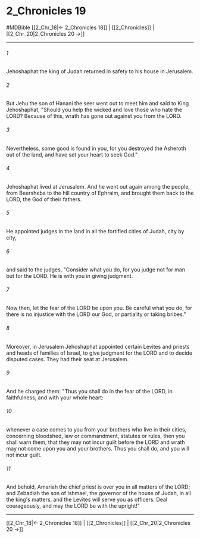 # 2_Chronicles 19
#MDBible
[[2_Chr_18|← 2_Chronicles 18]] | [[2_Chronicles]] | [[2_Chr_20|2_Chronicles 20 →]]

***

###### 1 

Jehoshaphat the king of Judah returned in safety to his house in Jerusalem. 

###### 2 

But Jehu the son of Hanani the seer went out to meet him and said to King Jehoshaphat, "Should you help the wicked and love those who hate the LORD? Because of this, wrath has gone out against you from the LORD. 

###### 3 

Nevertheless, some good is found in you, for you destroyed the Asheroth out of the land, and have set your heart to seek God." 

###### 4 

Jehoshaphat lived at Jerusalem. And he went out again among the people, from Beersheba to the hill country of Ephraim, and brought them back to the LORD, the God of their fathers. 

###### 5 

He appointed judges in the land in all the fortified cities of Judah, city by city, 

###### 6 

and said to the judges, "Consider what you do, for you judge not for man but for the LORD. He is with you in giving judgment. 

###### 7 

Now then, let the fear of the LORD be upon you. Be careful what you do, for there is no injustice with the LORD our God, or partiality or taking bribes." 

###### 8 

Moreover, in Jerusalem Jehoshaphat appointed certain Levites and priests and heads of families of Israel, to give judgment for the LORD and to decide disputed cases. They had their seat at Jerusalem. 

###### 9 

And he charged them: "Thus you shall do in the fear of the LORD, in faithfulness, and with your whole heart: 

###### 10 

whenever a case comes to you from your brothers who live in their cities, concerning bloodshed, law or commandment, statutes or rules, then you shall warn them, that they may not incur guilt before the LORD and wrath may not come upon you and your brothers. Thus you shall do, and you will not incur guilt. 

###### 11 

And behold, Amariah the chief priest is over you in all matters of the LORD; and Zebadiah the son of Ishmael, the governor of the house of Judah, in all the king's matters, and the Levites will serve you as officers. Deal courageously, and may the LORD be with the upright!" 

***

[[2_Chr_18|← 2_Chronicles 18]] | [[2_Chronicles]] | [[2_Chr_20|2_Chronicles 20 →]]
